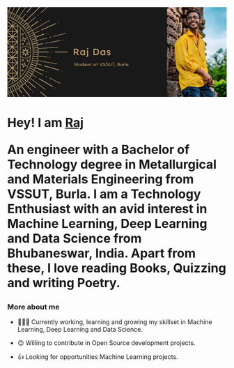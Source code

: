 <img src="https://github.com/rajdas2001/rajdas2001/blob/master/new-github-bg.png">

<h1>Hey! I am <a href="https://rajdas2001.github.io/rajdas/">Raj</a>

<p align = "center">

</p>
<p>An engineer with a Bachelor of Technology degree in Metallurgical and Materials Engineering from VSSUT, Burla. I am a Technology Enthusiast with an avid interest in Machine Learning, Deep Learning and Data Science from Bhubaneswar, India. Apart from these, I love reading Books, Quizzing and writing Poetry. <p>
   
   
   <h3>More about me</h3>
   
 
   
- 👨🏽‍💻 Currently working, learning and growing my skillset in Machine Learning, Deep Learning and Data Science.
- 😊 Willing to contribute in Open Source development projects.
- 👍 Looking for opportunities Machine Learning projects.


   <p></p>
<p align = "center">
</p>

   



<!--
**rajdas2001/rajdas2001** is a ✨ _special_ ✨ repository because its `README.md` (this file) appears on your GitHub profile.

Here are some ideas to get you started:

- 🔭 I’m currently working on ...
- 🌱 I’m currently learning ...
- 👯 I’m looking to collaborate on ...
- 🤔 I’m looking for help with ...
- 💬 Ask me about ...
- 📫 How to reach me: ...
- 😄 Pronouns: ...
- ⚡ Fun fact: ...
-->
